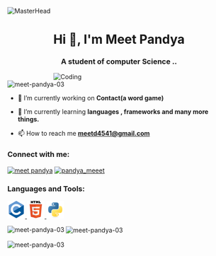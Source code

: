 ![MasterHead](https://i.imgur.com/g9b6UXu.png)
<h1 align="center">Hi 👋, I'm Meet Pandya</h1>
<h3 align="center">A student of computer Science ..</h3>
<image align="right" alt="Coding" width="400" src="https://magiccopy.xyz/assets/images/hadder.gif"">

<p align="left"> <img src="https://komarev.com/ghpvc/?username=meet-pandya-03&label=Profile%20views&color=0e75b6&style=flat" alt="meet-pandya-03" /> </p>

- 🔭 I’m currently working on **Contact(a word game)**

- 🌱 I’m currently learning **languages , frameworks and many more things.**

- 📫 How to reach me **meetd4541@gmail.com**

<h3 align="left">Connect with me:</h3>
<p align="left">
<a href="https://linkedin.com/in/meet pandya" target="blank"><img align="center" src="https://raw.githubusercontent.com/rahuldkjain/github-profile-readme-generator/master/src/images/icons/Social/linked-in-alt.svg" alt="meet pandya" height="30" width="40" /></a>
<a href="https://instagram.com/pandya_meeet" target="blank"><img align="center" src="https://raw.githubusercontent.com/rahuldkjain/github-profile-readme-generator/master/src/images/icons/Social/instagram.svg" alt="pandya_meeet" height="30" width="40" /></a>
</p>

<h3 align="left">Languages and Tools:</h3>
<p align="left"> <a href="https://www.cprogramming.com/" target="_blank" rel="noreferrer"> <img src="https://raw.githubusercontent.com/devicons/devicon/master/icons/c/c-original.svg" alt="c" width="40" height="40"/> </a> <a href="https://www.w3.org/html/" target="_blank" rel="noreferrer"> <img src="https://raw.githubusercontent.com/devicons/devicon/master/icons/html5/html5-original-wordmark.svg" alt="html5" width="40" height="40"/> </a> <a href="https://www.python.org" target="_blank" rel="noreferrer"> <img src="https://raw.githubusercontent.com/devicons/devicon/master/icons/python/python-original.svg" alt="python" width="40" height="40"/> </a> </p>

<p><img align="left" src="https://github-readme-stats.vercel.app/api/top-langs?username=meet-pandya-03&show_icons=true&locale=en&layout=compact" alt="meet-pandya-03" /></p>

<p>&nbsp;<img align="center" src="https://github-readme-stats.vercel.app/api?username=meet-pandya-03&show_icons=true&locale=en" alt="meet-pandya-03" /></p>

<p><img align="center" src="https://github-readme-streak-stats.herokuapp.com/?user=meet-pandya-03&" alt="meet-pandya-03" /></p>

